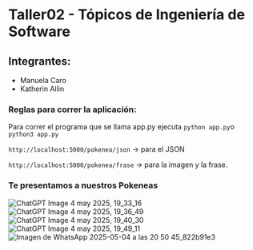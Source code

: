# Taller02 - Tópicos de Ingeniería de Software

## Integrantes:
- Manuela Caro
- Katherin Allin

### Reglas para correr la aplicación:
Para correr el programa que se llama app.py ejecuta `python app.py`o `python3 app.py`

`http://localhost:5000/pokenea/json` → para el JSON

`http://localhost:5000/pokenea/frase` → para la imagen y la frase.

### Te presentamos a nuestros Pokeneas
![ChatGPT Image 4 may 2025, 19_33_16](https://github.com/user-attachments/assets/d6b7ba8d-5234-4188-9d7e-a8c586fa3e61)
![ChatGPT Image 4 may 2025, 19_36_49](https://github.com/user-attachments/assets/d3d13cf8-ce3f-4823-a176-c6ef5f5680b9)
![ChatGPT Image 4 may 2025, 19_40_30](https://github.com/user-attachments/assets/a8ab3cd8-2c7c-4628-8b9a-b60ec0d7e7a3)
![ChatGPT Image 4 may 2025, 19_49_11](https://github.com/user-attachments/assets/a2137bd3-b642-4ef7-b6c3-d262db48d5c7)
![Imagen de WhatsApp 2025-05-04 a las 20 50 45_822b91e3](https://github.com/user-attachments/assets/4ec3f656-bfd6-4c82-a5ea-6c4d7f3d49f7)

